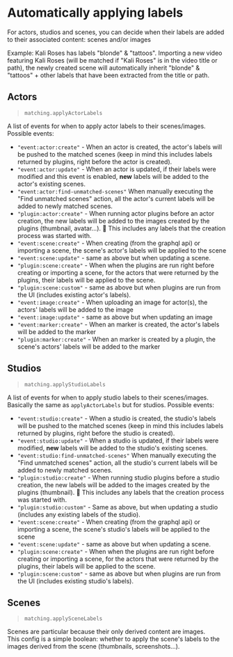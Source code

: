 # Automatically applying labels

For actors, studios and scenes, you can decide when their labels are added to their associated content: scenes and/or images

Example: Kali Roses has labels "blonde" & "tattoos". Importing a new video featuring Kali Roses (will be matched if "Kali Roses" is in the video title or path), the newly created scene will automatically inherit "blonde" & "tattoos" + other labels that have been extracted from the title or path.

## Actors

> `matching.applyActorLabels`

A list of events for when to apply actor labels to their scenes/images. Possible events:

- `"event:actor:create"` - When an actor is created, the actor's labels will be pushed to the matched scenes (keep in mind this includes labels returned by plugins, right before the actor is created).
- `"event:actor:update"` - When an actor is updated, if their labels were modified and this event is enabled, **new** labels will be added to the actor's existing scenes.
- `"event:actor:find-unmatched-scenes"` When manually executing the "Find unmatched scenes" action, all the actor's current labels will be added to newly matched scenes.
- `"plugin:actor:create"` - When running actor plugins before an actor creation, the new labels will be added to the images created by the plugins (thumbnail, avatar...). 🚨 This includes any labels that the creation process was started with.
- `"event:scene:create"` - When creating (from the graphql api) or importing a scene, the scene's actor's labels will be applied to the scene
- `"event:scene:update"` - same as above but when updating a scene.
- `"plugin:scene:create"` - When when the plugins are run right before creating or importing a scene, for the actors that were returned by the plugins, their labels will be applied to the scene.
- `"plugin:scene:custom"` - same as above but when plugins are run from the UI (includes existing actor's labels).
- `"event:image:create"` - When uploading an image for actor(s), the actors' labels will be added to the image
- `"event:image:update"` - same as above but when updating an image
- `"event:marker:create"` - When an marker is created, the actor's labels will be added to the marker
- `"plugin:marker:create"` - When an marker is created by a plugin, the scene's actors' labels will be added to the marker

## Studios

> `matching.applyStudioLabels`

A list of events for when to apply studio labels to their scenes/images. Basically the same as `applyActorLabels` but for studios. Possible events:

- `"event:studio:create"` - When a studio is created, the studio's labels will be pushed to the matched scenes (keep in mind this includes labels returned by plugins, right before the studio is created).
- `"event:studio:update"` - When a studio is updated, if their labels were modified, **new** labels will be added to the studio's existing scenes.
- `"event:studio:find-unmatched-scenes"` When manually executing the "Find unmatched scenes" action, all the studio's current labels will be added to newly matched scenes.
- `"plugin:studio:create"` - When running studio plugins before a studio creation, the new labels will be added to the images created by the plugins (thumbnail). 🚨 This includes any labels that the creation process was started with.
- `"plugin:studio:custom"` - Same as above, but when updating a studio (includes any existing labels of the studio).
- `"event:scene:create"` - When creating (from the graphql api) or importing a scene, the scene's studio's labels will be applied to the scene
- `"event:scene:update"` - same as above but when updating a scene.
- `"plugin:scene:create"` - When when the plugins are run right before creating or importing a scene, for the actors that were returned by the plugins, their labels will be applied to the scene.
- `"plugin:scene:custom"` - same as above but when plugins are run from the UI (includes existing studio's labels).

## Scenes

> `matching.applySceneLabels`

Scenes are particular because their only derived content are images.  
This config is a simple boolean: whether to apply the scene's labels to the images derived from the scene (thumbnails, screenshots...).
